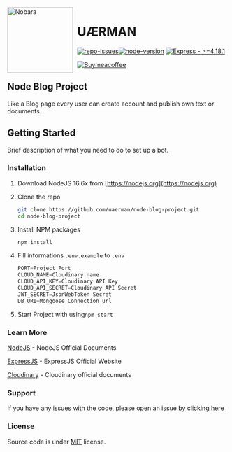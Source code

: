 <img width="150" height="150" align="left" style="float: left; margin: 0 10px 10px 0;" alt="Nobara" src="https://cdn.uaerman.dev/images/profile.jpeg">

# UÆRMAN

[![repo-issues](https://img.shields.io/github/issues/uaerman/node-blog-project.svg?style=for-the-badge)](https://github.com/uaerman/mongoose-prefix/issues)[![node-version](https://img.shields.io/badge/NODEJS->=16.16.0-44cc11?style=for-the-badge&logo=node.js&logoColor=white)](https://nodejs.org/) [![Express - >=4.18.1](https://img.shields.io/badge/Express->=4.18.1-Green?style=for-the-badge&logo=Express&logoColor=https%3A%2F%2Fexpressjs.com%2F)](https://)

[![Buymeacoffee](https://img.shields.io/badge/Buymeacoffee-black?style=for-the-badge&logo=Buymeacoffee&logoColor=white)](https://www.buymeacoffee.com/uaerman)

## Node Blog Project

Like a Blog page every user can create account and publish own text or documents.



## Getting Started

Brief description of what you need to do to set up a bot.

### Installation

1. Download NodeJS 16.6x from [https://nodejs.org](https://nodejs.org)

2. Clone the repo
   ```sh
   git clone https://github.com/uaerman/node-blog-project.git
   cd node-blog-project
   ```

3. Install NPM packages
   ```sh
   npm install
   ```

4. Fill informations `.env.example` to `.env`

   ```js
   PORT=Project Port
   CLOUD_NAME=Cloudinary name
   CLOUD_API_KEY=Cloudinary API Key
   CLOUD_API_SECRET=Cloudinary API Secret
   JWT_SECRET=JsonWebToken Secret
   DB_URI=Mongoose Connection url
   ```

5.  Start Project  with using`npm start`

### Learn More

[NodeJS](https://nodejs.org/en/docs/) - NodeJS Official Documents

[ExpressJS](https://expressjs.com/) - ExpressJS Official Website

[Cloudinary](https://cloudinary.com/documentation) - Cloudinary official documents

### Support

If you have any issues with the code, please open an issue by [clicking here](https://github.com/uaerman/mongoose-prefix/issues)

### License

Source code is under [MIT](https://github.com/uaerman/CoffeeAPI/blob/main/LICENSE) license.

